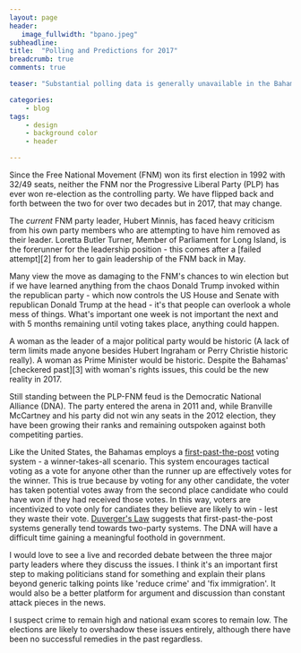 ```yaml
---
layout: page
header:
   image_fullwidth: "bpano.jpeg"
subheadline: 
title:  "Polling and Predictions for 2017"
breadcrumb: true
comments: true

teaser: "Substantial polling data is generally unavailable in the Bahamas, however, the sources we do have point towards a potentially historic election year. 2016 saw the surprising and unprecedented election of Donald Trump and I think the Bahamas is also in for some surprises in the next months."

categories:
    - blog
tags:
    - design
    - background color
    - header

---
```

Since the Free National Movement (FNM) won its first election in 1992 with 32/49 seats, neither the FNM nor the Progressive Liberal Party (PLP) has ever won re-election as the controlling party. We have flipped back and forth between the two for over two decades but in 2017, that may change. 

The *current* FNM party leader, Hubert Minnis, has faced heavy criticism from his own party members who are attempting to have him removed as their leader. Loretta Butler Turner, Member of Parliament for Long Island, is the forerunner for the leadership position - this comes after a [failed attempt][2] from her to gain leadership of the FNM back in May.

Many view the move as damaging to the FNM's chances to win election but if we have learned anything from the chaos Donald Trump invoked within the republican party - which now controls the US House and Senate with republican Donald Trump at the head - it's that people can overlook a whole mess of things. What's important one week is not important the next and with 5 months remaining until voting takes place, anything could happen. 

A woman as the leader of a major political party would be historic (A lack of term limits made anyone besides Hubert Ingraham or Perry Christie historic really). A woman as Prime Minister would be historic. Despite the Bahamas' [checkered past][3] with woman's rights issues, this could be the new reality in 2017.

Still standing between the PLP-FNM feud is the Democratic National Alliance (DNA). The party entered the arena in 2011 and, while Branville McCartney and his party did not win any seats in the 2012 election, they have been growing their ranks and remaining outspoken against both competiting parties.

Like the United States, the Bahamas employs a [first-past-the-post][4] voting system - a winner-takes-all scenario. This system encourages tactical voting as a vote for anyone other than the runner up are effectively votes for the winner. This is true because by voting for any other candidate, the voter has taken potential votes away from the second place candidate who could have won if they had received those votes. In this way, voters are incentivized to vote only for candiates they believe are likely to win - lest they waste their vote. [Duverger's Law][5] suggests that first-past-the-post systems generally tend towards two-party systems. The DNA will have a difficult time gaining a meaningful foothold in government.

I would love to see a live and recorded debate between the three major party leaders where they discuss the issues. I think it's an important first step to making politicians stand for something and explain their plans beyond generic talking points like 'reduce crime' and 'fix immigration'. It would also be a better platform for argument and discussion than constant attack pieces in the news.

I suspect crime to remain high and national exam scores to remain low. The elections are likely to overshadow these issues entirely, although there have been no successful remedies in the past regardless.

[4]: http://en.wikipedia.org/wiki/First-past-the-post_voting#Criticisms
[5]: http://en.wikipedia.org/wiki/First-past-the-post_voting#Effect_on_political_parties